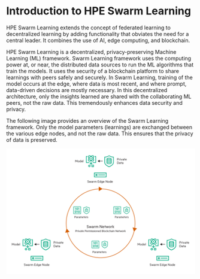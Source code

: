 # <a name="GUID-753C1D0C-65F5-4A81-A8CA-3E0250255E3F"/> Introduction to HPE Swarm Learning

HPE Swarm Learning extends the concept of federated learning to decentralized learning by adding functionality that obviates the need for a central leader. It combines the use of AI, edge computing, and blockchain.

HPE Swarm Learning is a decentralized, privacy-preserving Machine Learning \(ML\) framework. Swarm Learning framework uses the computing power at, or near, the distributed data sources to run the ML algorithms that train the models. It uses the security of a blockchain platform to share learnings with peers safely and securely. In Swarm Learning, training of the model occurs at the edge, where data is most recent, and where prompt, data-driven decisions are mostly necessary. In this decentralized architecture, only the insights learned are shared with the collaborating ML peers, not the raw data. This tremendously enhances data security and privacy.

The following image provides an overview of the Swarm Learning framework. Only the model parameters \(learnings\) are exchanged between the various edge nodes, and not the raw data. This ensures that the privacy of data is preserved.

![Swarm_Architecture](GUID-D748A084-ED5D-4A39-B729-3DEC8A7D318F-high.png)

